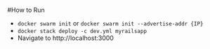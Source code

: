 #How to Run

- `docker swarm init` or `docker swarm init --advertise-addr {IP}`
- `docker stack deploy -c dev.yml myrailsapp`
- Navigate to http://localhost:3000